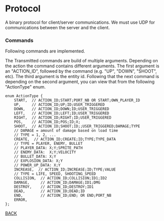 # Protocol

A binary protocol for client/server communications. We must use UDP for communications between the server and the client.

### Commands

Following commands are implemented.

The Transmitted commands are build of multiple arguments. Depending on the action the command contains different arguments. The first argument is an "ACTION\_ID", followed by the command (e.g. "UP", "DOWN", "SHOOT", etc). The third argument is the entity id. Following that the next command is depending on the second argument, you can view that from the following "ActionType" enum.&#x20;

```
enum ActionType {
    START,  // ACTION_ID;START;PORT_NB OR START;OWN_PLAYER_ID
    UP,     // ACTION_ID;UP;ID;USER_TRIGGERED
    DOWN,   // ACTION_ID;DOWN;ID;USER_TRIGGERED
    LEFT,   // ACTION_ID;LEFT;ID;USER_TRIGGERED
    RIGHT,  // ACTION_ID;RIGHT;ID;USER_TRIGGERED
    POS,    // ACTION_ID;POS;ID;X;
    SHOOT,  // ACTION_ID;SHOOT;ID;;USER_TRIGGERED;DAMAGE;TYPE
    // DAMAGE = amount of damage based on load time
    // TYPE = 1, 2, ...
    CREATE,  // ACTION_ID;CREATE;ID;TYPE;TYPE_DATA
    // TYPE = PLAYER, ENEMY, BULLET
    // PLAYER_DATA: X;Y;SPRITE_PATH
    // ENEMY_DATA:  X;Y;VELOCITY
    // BULLET_DATA: X;Y
    // EXPLOSION_DATA: X;Y
    // POWER_UP_DATA: X;Y
    INCREASE,  // ACTION_ID;INCREASE;ID;TYPE;VALUE
    // TYPE = LIFE, SPEED, SHOOTING_SPEED
    COLLISION,  // ACTION_ID;COLLISION;ID1;ID2
    DAMAGE,     // ACTION_ID;DAMAGE;ID1;DMG
    DESTROY,    // ACTION_ID;DESTROY;ID1
    DEAD,       // ACTION_ID;DEAD;ID
    END,        // ACTION_ID;END; OR END;PORT_NB
    ERROR,
};
```

[BACK](../)
